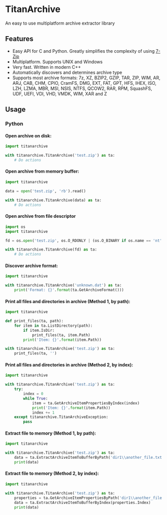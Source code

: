 # TitanArchive
An easy to use multiplatform archive extractor library

## Features

* Easy API for C and Python. Greatly simplifies the complexity of using [7-Zip](https://www.7-zip.org/)
* Multiplatform. Supports UNIX and Windows
* Very fast. Written in modern C++
* Automatically discovers and determines archive type
* Supports most archive formats: 7z, XZ, BZIP2, GZIP, TAR, ZIP, WIM, AR, ARJ, CAB, CHM, CPIO, CramFS, DMG, EXT, FAT, GPT, HFS, IHEX, ISO, LZH, LZMA, MBR, MSI, NSIS, NTFS, QCOW2, RAR, RPM, SquashFS, UDF, UEFI, VDI, VHD, VMDK, WIM, XAR and Z

## Usage

### Python

#### Open archive on disk:
```python
import titanarchive

with titanarchive.TitanArchive('test.zip') as ta:
    # Do actions
```

#### Open archive from memory buffer:
```python
import titanarchive

data = open('test.zip', 'rb').read()

with titanarchive.TitanArchive(data) as ta:
    # Do actions
```

#### Open archive from file descriptor
```python
import os
import titanarchive

fd = os.open('test.zip', os.O_RDONLY | (os.O_BINARY if os.name == 'nt' else 0))

with titanarchive.TitanArchive(fd) as ta:
    # Do actions
```

#### Discover archive format:
```python
import titanarchive

with titanarchive.TitanArchive('unknown.dat') as ta:
    print('Format: {}'.format(ta.GetArchiveFormat()))
```

#### Print all files and directories in archive (Method 1, by path):
```python
import titanarchive

def print_files(ta, path):
    for item in ta.ListDirectory(path):
        if item.IsDir:
            print_files(ta, item.Path)
        print('Item: {}'.format(item.Path))

with titanarchive.TitanArchive('test.zip') as ta:
    print_files(ta, '')
```

#### Print all files and directories in archive (Method 2, by index):
```python
import titanarchive

with titanarchive.TitanArchive('test.zip') as ta:
    try:
        index = 0
        while True:
            item = ta.GetArchiveItemPropertiesByIndex(index)
            print('Item: {}'.format(item.Path))
            index += 1
    except titanarchive.TitanArchiveException:
        pass
```

#### Extract file to memory (Method 1, by path):
```python
import titanarchive

with titanarchive.TitanArchive('test.zip') as ta:
    data = ta.ExtractArchiveItemToBufferByPath('dir1\\another_file.txt')
    print(data)
```

#### Extract file to memory (Method 2, by index):
```python
import titanarchive

with titanarchive.TitanArchive('test.zip') as ta:
    properties = ta.GetArchiveItemPropertiesByPath('dir1\\another_file.txt')
    data = ta.ExtractArchiveItemToBufferByIndex(properties.Index)
    print(data)
```


